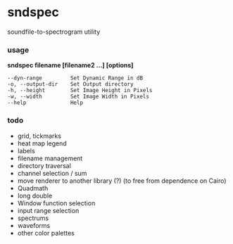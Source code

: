 # sndspec
soundfile-to-spectrogram utility

### usage

**sndspec filename [filename2 ...] [options]**

~~~
--dyn-range         Set Dynamic Range in dB
-o, --output-dir    Set Output directory
-h, --height        Set Image Height in Pixels
-w, --width         Set Image Width in Pixels
--help              Help
~~~

### todo

- grid, tickmarks
- heat map legend
- labels
- filename management 
- directory traversal
- channel selection / sum
- move renderer to another library (?) (to free from dependence on Cairo)
- Quadmath
- long double
- Window function selection
- input range selection
- spectrums
- waveforms
- other color palettes

